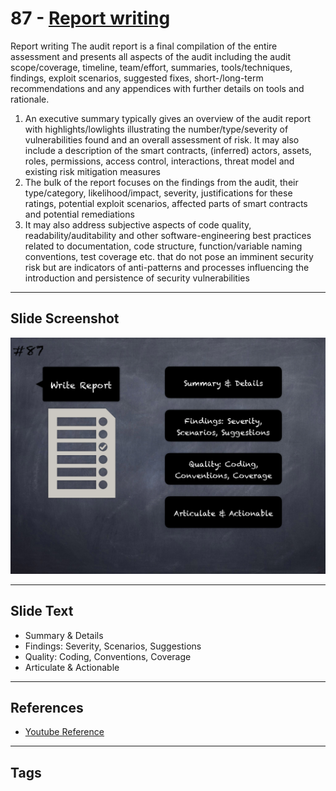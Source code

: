 
# 87 - [Report writing](./Report%20writing.md)

Report writing The audit report is a final compilation of the entire assessment and presents all aspects of the audit including the audit scope/coverage, timeline, team/effort, summaries, tools/techniques, findings, exploit scenarios, suggested fixes, short-/long-term recommendations and any appendices with further details on tools and rationale.

1. An executive summary typically gives an overview of the audit report with highlights/lowlights illustrating the number/type/severity of vulnerabilities found and an overall assessment of risk. It may also include a description of the smart contracts, (inferred) actors, assets, roles, permissions, access control, interactions, threat model and existing risk mitigation measures
2. The bulk of the report focuses on the findings from the audit, their type/category, likelihood/impact, severity, justifications for these ratings, potential exploit scenarios, affected parts of smart contracts and potential remediations
3. It may also address subjective aspects of code quality, readability/auditability and other software-engineering best practices related to documentation, code structure, function/variable naming conventions, test coverage etc. that do not pose an imminent security risk but are indicators of anti-patterns and processes influencing the introduction and persistence of security vulnerabilities
___
## Slide Screenshot
![087.png](../../images/6.%20Audit%20Techniques%20and%20Tools%20101/087.png)
___
## Slide Text
- Summary & Details
- Findings: Severity, Scenarios, Suggestions
- Quality: Coding, Conventions, Coverage
- Articulate & Actionable
___
## References
- [Youtube Reference](https://youtu.be/dgITqd3mkDk?t=624)
___
## Tags
